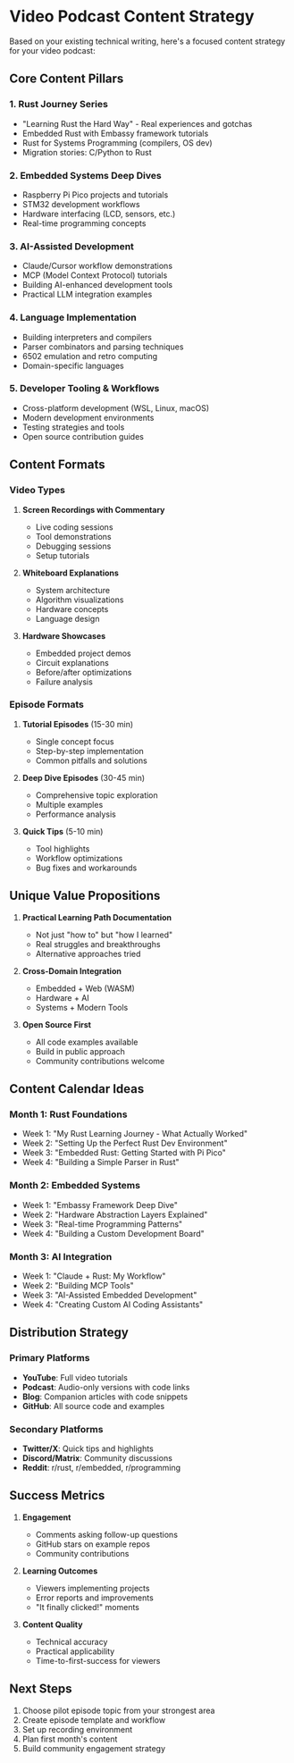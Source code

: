 # Video Podcast Content Strategy

Based on your existing technical writing, here's a focused content strategy for your video podcast:

## Core Content Pillars

### 1. **Rust Journey Series**
- "Learning Rust the Hard Way" - Real experiences and gotchas
- Embedded Rust with Embassy framework tutorials
- Rust for Systems Programming (compilers, OS dev)
- Migration stories: C/Python to Rust

### 2. **Embedded Systems Deep Dives**
- Raspberry Pi Pico projects and tutorials
- STM32 development workflows
- Hardware interfacing (LCD, sensors, etc.)
- Real-time programming concepts

### 3. **AI-Assisted Development**
- Claude/Cursor workflow demonstrations
- MCP (Model Context Protocol) tutorials
- Building AI-enhanced development tools
- Practical LLM integration examples

### 4. **Language Implementation**
- Building interpreters and compilers
- Parser combinators and parsing techniques
- 6502 emulation and retro computing
- Domain-specific languages

### 5. **Developer Tooling & Workflows**
- Cross-platform development (WSL, Linux, macOS)
- Modern development environments
- Testing strategies and tools
- Open source contribution guides

## Content Formats

### Video Types
1. **Screen Recordings with Commentary**
   - Live coding sessions
   - Tool demonstrations
   - Debugging sessions
   - Setup tutorials

2. **Whiteboard Explanations**
   - System architecture
   - Algorithm visualizations
   - Hardware concepts
   - Language design

3. **Hardware Showcases**
   - Embedded project demos
   - Circuit explanations
   - Before/after optimizations
   - Failure analysis

### Episode Formats
1. **Tutorial Episodes** (15-30 min)
   - Single concept focus
   - Step-by-step implementation
   - Common pitfalls and solutions

2. **Deep Dive Episodes** (30-45 min)
   - Comprehensive topic exploration
   - Multiple examples
   - Performance analysis

3. **Quick Tips** (5-10 min)
   - Tool highlights
   - Workflow optimizations
   - Bug fixes and workarounds

## Unique Value Propositions

1. **Practical Learning Path Documentation**
   - Not just "how to" but "how I learned"
   - Real struggles and breakthroughs
   - Alternative approaches tried

2. **Cross-Domain Integration**
   - Embedded + Web (WASM)
   - Hardware + AI
   - Systems + Modern Tools

3. **Open Source First**
   - All code examples available
   - Build in public approach
   - Community contributions welcome

## Content Calendar Ideas

### Month 1: Rust Foundations
- Week 1: "My Rust Learning Journey - What Actually Worked"
- Week 2: "Setting Up the Perfect Rust Dev Environment"
- Week 3: "Embedded Rust: Getting Started with Pi Pico"
- Week 4: "Building a Simple Parser in Rust"

### Month 2: Embedded Systems
- Week 1: "Embassy Framework Deep Dive"
- Week 2: "Hardware Abstraction Layers Explained"
- Week 3: "Real-time Programming Patterns"
- Week 4: "Building a Custom Development Board"

### Month 3: AI Integration
- Week 1: "Claude + Rust: My Workflow"
- Week 2: "Building MCP Tools"
- Week 3: "AI-Assisted Embedded Development"
- Week 4: "Creating Custom AI Coding Assistants"

## Distribution Strategy

### Primary Platforms
- **YouTube**: Full video tutorials
- **Podcast**: Audio-only versions with code links
- **Blog**: Companion articles with code snippets
- **GitHub**: All source code and examples

### Secondary Platforms
- **Twitter/X**: Quick tips and highlights
- **Discord/Matrix**: Community discussions
- **Reddit**: r/rust, r/embedded, r/programming

## Success Metrics

1. **Engagement**
   - Comments asking follow-up questions
   - GitHub stars on example repos
   - Community contributions

2. **Learning Outcomes**
   - Viewers implementing projects
   - Error reports and improvements
   - "It finally clicked!" moments

3. **Content Quality**
   - Technical accuracy
   - Practical applicability
   - Time-to-first-success for viewers

## Next Steps

1. Choose pilot episode topic from your strongest area
2. Create episode template and workflow
3. Set up recording environment
4. Plan first month's content
5. Build community engagement strategy
